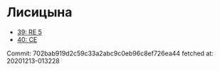 # Лисицына
- [39: RE 5](39.md)
- [40: CE](40.md)

Commit: 702bab919d2c59c33a2abc9c0eb96c8ef726ea44
 fetched at: 20201213-013228
